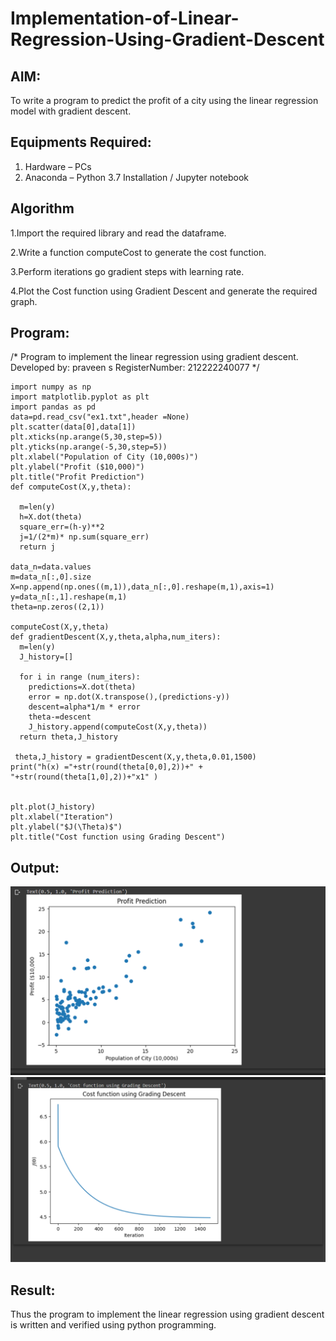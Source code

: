 # Implementation-of-Linear-Regression-Using-Gradient-Descent

## AIM:
To write a program to predict the profit of a city using the linear regression model with gradient descent.

## Equipments Required:
1. Hardware – PCs
2. Anaconda – Python 3.7 Installation / Jupyter notebook

## Algorithm
  1.Import the required library and read the dataframe.
  
  2.Write a function computeCost to generate the cost function.
  
  3.Perform iterations go gradient steps with learning rate.
  
  4.Plot the Cost function using Gradient Descent and generate the required graph.
## Program:

/*
Program to implement the linear regression using gradient descent.
Developed by: praveen s
RegisterNumber:  212222240077
*/
```
import numpy as np
import matplotlib.pyplot as plt
import pandas as pd
data=pd.read_csv("ex1.txt",header =None)
plt.scatter(data[0],data[1])
plt.xticks(np.arange(5,30,step=5))
plt.yticks(np.arange(-5,30,step=5))
plt.xlabel("Population of City (10,000s)")
plt.ylabel("Profit ($10,000)")
plt.title("Profit Prediction")
def computeCost(X,y,theta):

  m=len(y)
  h=X.dot(theta)
  square_err=(h-y)**2
  j=1/(2*m)* np.sum(square_err)
  return j
  
data_n=data.values
m=data_n[:,0].size
X=np.append(np.ones((m,1)),data_n[:,0].reshape(m,1),axis=1)
y=data_n[:,1].reshape(m,1)
theta=np.zeros((2,1))

computeCost(X,y,theta)
def gradientDescent(X,y,theta,alpha,num_iters):
  m=len(y)
  J_history=[]

  for i in range (num_iters):
    predictions=X.dot(theta)
    error = np.dot(X.transpose(),(predictions-y))
    descent=alpha*1/m * error
    theta-=descent
    J_history.append(computeCost(X,y,theta))  
  return theta,J_history  
  
 theta,J_history = gradientDescent(X,y,theta,0.01,1500)
print("h(x) ="+str(round(theta[0,0],2))+" + "+str(round(theta[1,0],2))+"x1" )


plt.plot(J_history)
plt.xlabel("Iteration")
plt.ylabel("$J(\Theta)$")
plt.title("Cost function using Grading Descent")

```
## Output:
![linear](sam.png)
![gradient descent](sam1.png)


## Result:
Thus the program to implement the linear regression using gradient descent is written and verified using python programming.
